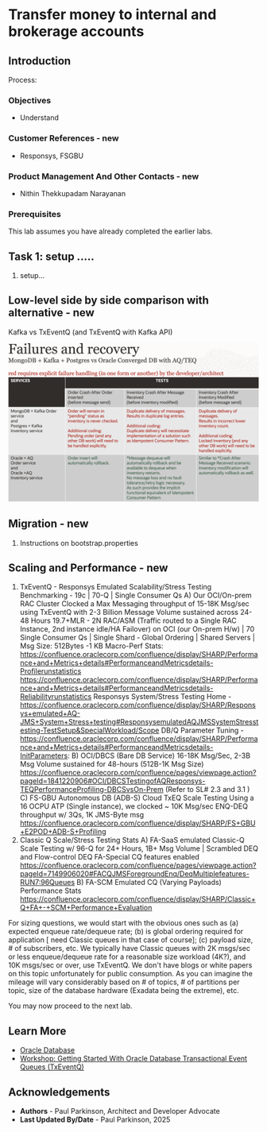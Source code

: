 # Transfer money to internal and brokerage accounts

## Introduction

Process:


### Objectives

-  Understand 

### Customer References - new

- Responsys, FSGBU

### Product Management And Other Contacts - new

- Nithin Thekkupadam Narayanan

### Prerequisites

This lab assumes you have already completed the earlier labs.

## Task 1: setup .....

1. setup...

## Low-level side by side comparison with alternative - new

Kafka vs TxEventQ (and TxEventQ with Kafka API)

![Mongo & Postgress & Kafka to Oracle](images/mongopostgreskafka_vs_OracleAQ.png " ")

## Migration - new

1. Instructions on bootstrap.properties

## Scaling and Performance - new

1) TxEventQ  - Responsys Emulated Scalability/Stress Testing Benchmarking - 19c | 70-Q | Single Consumer Qs
   A) Our OCI/On-prem RAC Cluster
   Clocked a Max Messaging throughput of 15-18K Msg/sec using TxEventQ with 2-3 Billion Message Volume sustained across 24-48 Hours
   19.7+MLR - 2N RAC/ASM (Traffic routed to a Single RAC Instance, 2nd instance idle/HA Failover)  on OCI (our On-prem H/w) | 70 Single Consumer Qs |  Single Shard - Global Ordering | Shared Servers
   | Msg Size: 512Bytes -1 KB
   Macro-Perf Stats:
   https://confluence.oraclecorp.com/confluence/display/SHARP/Performance+and+Metrics+details#PerformanceandMetricsdetails-Profilerunstatistics
   https://confluence.oraclecorp.com/confluence/display/SHARP/Performance+and+Metrics+details#PerformanceandMetricsdetails-Reliabilityrunstatistics
   Responsys System/Stress Testing Home - https://confluence.oraclecorp.com/confluence/display/SHARP/Responsys+emulated+AQ-JMS+System+Stress+testing#ResponsysemulatedAQJMSSystemStresstesting-TestSetup&SpecialWorkload/Scope
   DB/Q Parameter Tuning - https://confluence.oraclecorp.com/confluence/display/SHARP/Performance+and+Metrics+details#PerformanceandMetricsdetails-InitParameters:
   B) OCI/DBCS (Bare DB Service)
   16-18K Msg/Sec, 2-3B Msg Volume sustained for 48-hours (512B-1K Msg Size)
   https://confluence.oraclecorp.com/confluence/pages/viewpage.action?pageId=1841220906#OCI/DBCSTestingofAQResponsys-TEQPerformanceProfiling-DBCSvsOn-Prem        (Refer to SL# 2.3 and 3.1 )
   C) FS-GBU Autonomous DB (ADB-S) Cloud TxEQ Scale Testing
   Using a 16 OCPU ATP (Single instance), we clocked ~ 10K Msg/sec ENQ-DEQ throughput w/ 3Qs, 1K JMS-Byte msg
   https://confluence.oraclecorp.com/confluence/display/SHARP/FS+GBU+E2POD+ADB-S+Profiling
2) Classic Q Scale/Stress Testing Stats
   A)   FA-SaaS emulated Classic-Q Scale Testing w/ 96-Q for 24+ Hours, 1B+ Msg Volume | Scrambled DEQ and  Flow-control DEQ FA-Special CQ features enabled
   https://confluence.oraclecorp.com/confluence/pages/viewpage.action?pageId=7149906020#FACQJMSForegroundEnq/DeqMultiplefeatures-RUN7:96Queues
   B)   FA-SCM Emulated CQ (Varying Payloads) Performance Stats
   https://confluence.oraclecorp.com/confluence/display/SHARP/Classic+Q+FA+-+SCM+Performance+Evaluation

For sizing questions, we would start with the obvious ones such as (a) expected enqueue rate/dequeue rate; (b) is global ordering required for application [ need Classic queues in that case of course]; (c) payload size, # of subscribers, etc.
We typically have Classic queues with 2K msgs/sec or less enqueue/dequeue rate for a reasonable size workload (4K?), and 10K msgs/sec or over, use TxEventQ.
We don't have blogs or white papers on this topic unfortunately for public consumption.
As you can imagine the mileage will vary considerably based on # of topics, # of partitions per topic, size of the database hardware (Exadata being the extreme), etc.


You may now proceed to the next lab.

## Learn More

* [Oracle Database](https://bit.ly/mswsdatabase)
* [Workshop: Getting Started With Oracle Database Transactional Event Queues (TxEventQ)](https://apexapps.oracle.com/pls/apex/r/dbpm/livelabs/view-workshop?wid=1016)

## Acknowledgements
* **Authors** - Paul Parkinson, Architect and Developer Advocate
* **Last Updated By/Date** - Paul Parkinson, 2025

